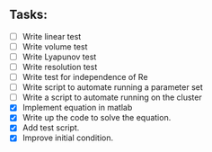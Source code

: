 ## Tasks:
- [ ] Write linear test
- [ ] Write volume test
- [ ] Write Lyapunov test
- [ ] Write resolution test
- [ ] Write test for independence of Re
- [ ] Write script to automate running a parameter set
- [ ] Write a script to automate running on the cluster
- [x] Implement equation in matlab
- [x] Write up the code to solve the equation.
- [x] Add test script.
- [x] Improve initial condition.
